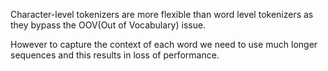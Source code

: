 
Character-level tokenizers are more flexible than word level tokenizers as they bypass the OOV(Out of Vocabulary) issue.

However to capture the context of each word we need to use much longer sequences and this results in loss of performance.



